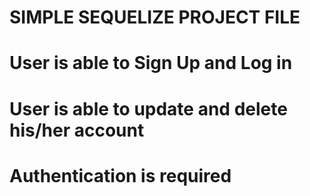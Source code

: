 # SIMPLE SEQUELIZE PROJECT FILE

# <p>User is able to Sign Up and Log in </p>
# <p>User is able to update and delete his/her account</p>
# <p> Authentication is required</p>